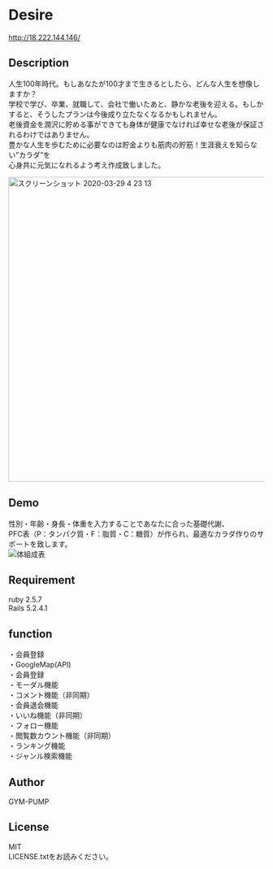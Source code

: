 # Desire
http://18.222.144.146/

## Description  
人生100年時代。もしあなたが100才まで生きるとしたら、どんな人生を想像しますか？  
学校で学び、卒業、就職して、会社で働いたあと、静かな老後を迎える。もしかすると、そうしたプランは今後成り立たなくなるかもしれません。  
老後資金を潤沢に貯める事ができても身体が健康でなければ幸せな老後が保証されるわけではありません。  
豊かな人生を歩むために必要なのは貯金よりも筋肉の貯筋！生涯衰えを知らない”カラダ”を  
心身共に元気になれるよう考え作成致しました。  

<img width="600" alt="スクリーンショット 2020-03-29 4 23 13" src="https://user-images.githubusercontent.com/58713888/77831865-08bdf300-7175-11ea-9de2-5f64299e5f4b.png">

## Demo  
性別・年齢・身長・体重を入力することであなたに合った基礎代謝、  
PFC表（P：タンパク質・F：脂質・C：糖質）が作られ、最適なカラダ作りのサポートを致します。  
![体組成表](https://user-images.githubusercontent.com/58713888/77832231-dcf03c80-7177-11ea-84dc-1afbaa0e3982.gif)  


## Requirement  
ruby 2.5.7  
Rails 5.2.4.1

## function  
・会員登録  
・GoogleMap(API)  
・会員登録  
・モーダル機能  
・コメント機能（非同期）  
・会員退会機能  
・いいね機能（非同期）  
・フォロー機能  
・閲覧数カウント機能（非同期）  
・ランキング機能  
・ジャンル検索機能  

## Author  
GYM-PUMP  


## License
MIT  
LICENSE.txtをお読みください。
